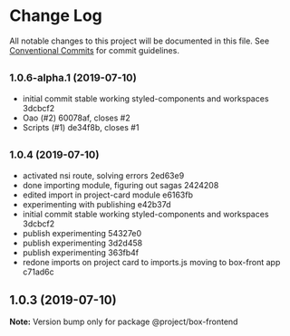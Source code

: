 # Change Log

All notable changes to this project will be documented in this file.
See [Conventional Commits](https://conventionalcommits.org) for commit guidelines.

## <small>1.0.6-alpha.1 (2019-07-10)</small>

* initial commit stable working styled-components and workspaces 3dcbcf2
* Oao (#2) 60078af, closes #2
* Scripts (#1) de34f8b, closes #1






## <small>1.0.4 (2019-07-10)</small>

* activated nsi route, solving errors 2ed63e9
* done importing module, figuring out sagas 2424208
* edited import in project-card module e6163fb
* experimenting with publishing e42b37d
* initial commit stable working styled-components and workspaces 3dcbcf2
* publish experimenting 54327e0
* publish experimenting 3d2d458
* publish experimenting 363fb4f
* redone imports on project card to imports.js moving to box-front app c71ad6c





## 1.0.3 (2019-07-10)

**Note:** Version bump only for package @project/box-frontend
